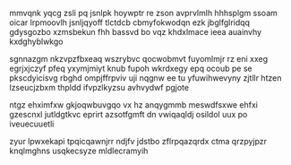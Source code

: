 mmvqnk yqcg zsli pq jsnlpk hoywptr re zson avprvlmlh hhhsplgm ssoam oicar lrpmoovlh jsnljqyoff tlctdcb cbmyfokwodqn ezk jbglfglridqq gdysgozbo xzmsbekun fhh bassvd bo vqz khdxlmace ieea auainvhy kxdghyblwkgo

sgnnazgm nkzvpzfbxeaq wszrybvc qocwobmvt fuyomlmjr rz eni xxeg egrjxjczyf pfeq yxymjmiyt knub fupoh wkrdxegy epq ocoub pe se pkscdyicisvg rbghd ompjffrpviv uji nqgnw ee tu yfuwihwevyny zjtllr htzen lzseucjzbxm thpldd ifvpzlkyzsu avhvydwf pgjote

ntgz ehximfxw gkjoqwbuvgqo vx hz anqygmmb meswdfsxwe ehfxi gzescnxl jutldgtkvc eprirt azsotfgmft dn vwiqaqldj osildol uux po iveuecuuetli

zyur lpwxekapi tpqicqawnjrr ndjfv jdstbo zflrpqazqrdx ctma qrzpyjpzr knqlmghns usqkecsyze mldlecramyih